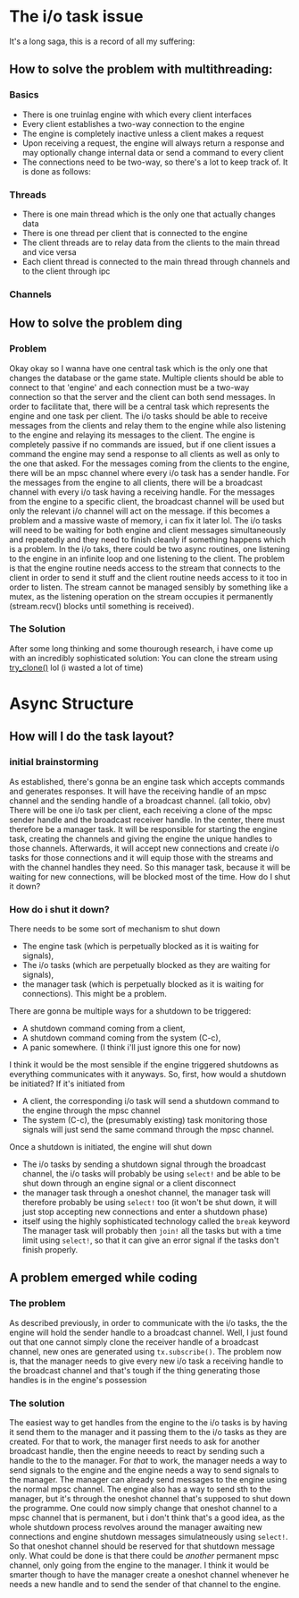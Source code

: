 # The i/o task issue

It's a long saga, this is a record of all my suffering:

## How to solve the problem with multithreading:

### Basics

- There is one truinlag engine with which every client interfaces
- Every client establishes a two-way connection to the engine
- The engine is completely inactive unless a client makes a request
- Upon receiving a request, the engine will always return a response and may optionally change internal data or send a command to every client
- The connections need to be two-way, so there's a lot to keep track of. It is done as follows:  

### Threads

- There is one main thread which is the only one that actually changes data
- There is one thread per client that is connected to the engine
- The client threads are to relay data from the clients to the main thread and vice versa
- Each client thread is connected to the main thread through channels and to the client through ipc

### Channels


## How to solve the problem ding

### Problem

Okay okay so
I wanna have one central task which is the only one that changes the database or the game state.
Multiple clients should be able to connect to that 'engine' and each connection must be a two-way connection so that the server and the client can both send messages.
In order to facilitate that, there will be a central task which represents the engine and one task per client.
The i/o tasks should be able to receive messages from the clients and relay them to the engine while also listening to the engine and relaying its messages to the client.
The engine is completely passive if no commands are issued, but if one client issues a command the engine may send a response to all clients as well as only to the one that asked.
For the messages coming from the clients to the engine, there will be an mpsc channel where every i/o task has a sender handle.
For the messages from the engine to all clients, there will be a broadcast channel with every i/o task having a receiving handle.
For the messages from the engine to a specific client, the broadcast channel will be used but only the relevant i/o channel will act on the message. if this becomes a problem and a massive waste of memory, i can fix it later lol.
The i/o tasks will need to be waiting for both engine and client messages simultaneously and repeatedly and they need to finish cleanly if something happens which is a problem.
In the i/o taks, there could be two async routines, one listening to the engine in an infinite loop and one listening to the client.
The problem is that the engine routine needs access to the stream that connects to the client in order to send it stuff and the client routine needs access to it too in order to listen.
The stream cannot be managed sensibly by something like a mutex, as the listening operation on the stream occupies it permanently (stream.recv() blocks until something is received).

### The Solution

After some long thinking and some thourough research, i have come up with an incredibly sophisticated solution:
You can clone the stream using [try_clone()](https://doc.rust-lang.org/stable/std/os/unix/net/struct.UnixStream.html#method.try_clone) lol
(i wasted a lot of time)

# Async Structure

## How will I do the task layout?

### initial brainstorming

As established, there's gonna be an engine task which accepts commands and generates responses.
It will have the receiving handle of an mpsc channel and the sending handle of a broadcast channel. (all tokio, obv)
There will be one i/o task per client, each receiving a clone of the mpsc sender handle and the broadcast receiver handle.
In the center, there must therefore be a manager task.
It will be responsible for starting the engine task, creating the channels and giving the engine the unique handles to those channels.
Afterwards, it will accept new connections and create i/o tasks for those connections and it will equip those with the streams and with the channel handles they need.
So this manager task, because it will be waiting for new connections, will be blocked most of the time.
How do I shut it down?

### How do i shut it down?

There needs to be some sort of mechanism to shut down
- The engine task (which is perpetually blocked as it is waiting for signals),
- The i/o tasks (which are perpetually blocked as they are waiting for signals),
- the manager task (which is perpetually blocked as it is waiting for connections).
This might be a problem.

There are gonna be multiple ways for a shutdown to be triggered:
- A shutdown command coming from a client,
- A shutdown command coming from the system (C-c),
- A panic somewhere. (I think i'll just ignore this one for now)

I think it would be the most sensible if the engine triggered shutdowns as everything communicates with it anyways.
So, first, how would a shutdown be initiated?
If it's initiated from
- A client, the corresponding i/o task will send a shutdown command to the engine through the mpsc channel
- The system (C-c), the (presumably existing) task monitoring those signals will just send the same command through the mpsc channel.

Once a shutdown is initiated, the engine will shut down
- The i/o tasks by sending a shutdown signal through the broadcast channel, the i/o tasks will probably be using `select!` and be able to be shut down through an engine signal or a client disconnect
- the manager task through a oneshot channel, the manager task will therefore probably be using `select!` too (it won't be shut down, it will just stop accepting new connections and enter a shutdown phase)
- itself using the highly sophisticated technology called the `break` keyword
The manager task will probably then `join!` all the tasks but with a time limit using `select!`, so that it can give an error signal if the tasks don't finish properly.

## A problem emerged while coding

### The problem

As described previously, in order to communicate with the i/o tasks, the the engine will hold the sender handle to a broadcast channel.
Well, I just found out that one cannot simply clone the receiver handle of a broadcast channel, new ones are generated using `tx.subscribe()`.
The problem now is, that the manager needs to give every new i/o task a receiving handle to the broadcast channel and that's tough if the thing generating those handles is in the engine's possession

### The solution

The easiest way to get handles from the engine to the i/o tasks is by having it send them to the manager and it passing them to the i/o tasks as they are created.
For that to work, the manager first needs to ask for another broadcast handle, then the engine neeeds to react by sending such a handle to the to the manager.
For _that_ to work, the manager needs a way to send signals to the engine and the engine needs a way to send signals to the manager.
The manager can already send messages to the engine using the normal mpsc channel.
The engine also has a way to send sth to the manager, but it's through the oneshot channel that's supposed to shut down the programme.
One could now simply change that oneshot channel to a mpsc channel that is permanent, but i don't think that's a good idea, as the whole shutdown process revolves around the manager awaiting new connections and engine shutdown messages simulatneously using `select!`.
So that oneshot channel should be reserved for that shutdown message only.
What could be done is that there could be *another* permanent mpsc channel, only going from the engine to the manager.
I think it would be smarter though to have the manager create a oneshot channel whenever he needs a new handle and to send the sender of that channel to the engine.
